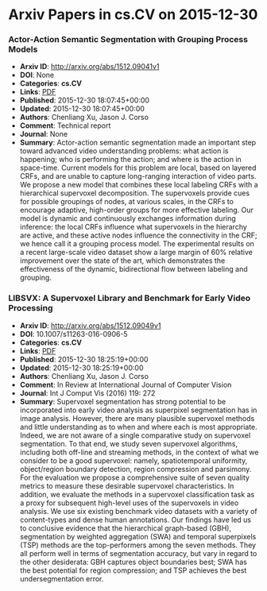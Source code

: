 # Arxiv Papers in cs.CV on 2015-12-30
### Actor-Action Semantic Segmentation with Grouping Process Models
- **Arxiv ID**: http://arxiv.org/abs/1512.09041v1
- **DOI**: None
- **Categories**: **cs.CV**
- **Links**: [PDF](http://arxiv.org/pdf/1512.09041v1)
- **Published**: 2015-12-30 18:07:45+00:00
- **Updated**: 2015-12-30 18:07:45+00:00
- **Authors**: Chenliang Xu, Jason J. Corso
- **Comment**: Technical report
- **Journal**: None
- **Summary**: Actor-action semantic segmentation made an important step toward advanced video understanding problems: what action is happening; who is performing the action; and where is the action in space-time. Current models for this problem are local, based on layered CRFs, and are unable to capture long-ranging interaction of video parts. We propose a new model that combines these local labeling CRFs with a hierarchical supervoxel decomposition. The supervoxels provide cues for possible groupings of nodes, at various scales, in the CRFs to encourage adaptive, high-order groups for more effective labeling. Our model is dynamic and continuously exchanges information during inference: the local CRFs influence what supervoxels in the hierarchy are active, and these active nodes influence the connectivity in the CRF; we hence call it a grouping process model. The experimental results on a recent large-scale video dataset show a large margin of 60% relative improvement over the state of the art, which demonstrates the effectiveness of the dynamic, bidirectional flow between labeling and grouping.



### LIBSVX: A Supervoxel Library and Benchmark for Early Video Processing
- **Arxiv ID**: http://arxiv.org/abs/1512.09049v1
- **DOI**: 10.1007/s11263-016-0906-5
- **Categories**: **cs.CV**
- **Links**: [PDF](http://arxiv.org/pdf/1512.09049v1)
- **Published**: 2015-12-30 18:25:19+00:00
- **Updated**: 2015-12-30 18:25:19+00:00
- **Authors**: Chenliang Xu, Jason J. Corso
- **Comment**: In Review at International Journal of Computer Vision
- **Journal**: Int J Comput Vis (2016) 119: 272
- **Summary**: Supervoxel segmentation has strong potential to be incorporated into early video analysis as superpixel segmentation has in image analysis. However, there are many plausible supervoxel methods and little understanding as to when and where each is most appropriate. Indeed, we are not aware of a single comparative study on supervoxel segmentation. To that end, we study seven supervoxel algorithms, including both off-line and streaming methods, in the context of what we consider to be a good supervoxel: namely, spatiotemporal uniformity, object/region boundary detection, region compression and parsimony. For the evaluation we propose a comprehensive suite of seven quality metrics to measure these desirable supervoxel characteristics. In addition, we evaluate the methods in a supervoxel classification task as a proxy for subsequent high-level uses of the supervoxels in video analysis. We use six existing benchmark video datasets with a variety of content-types and dense human annotations. Our findings have led us to conclusive evidence that the hierarchical graph-based (GBH), segmentation by weighted aggregation (SWA) and temporal superpixels (TSP) methods are the top-performers among the seven methods. They all perform well in terms of segmentation accuracy, but vary in regard to the other desiderata: GBH captures object boundaries best; SWA has the best potential for region compression; and TSP achieves the best undersegmentation error.



